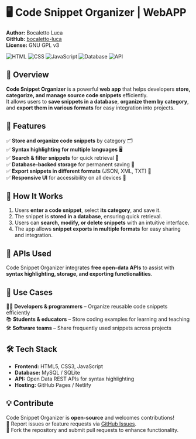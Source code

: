 # 🖥️ Code Snippet Organizer | WebAPP

**Author:** Bocaletto Luca  
**GitHub:** [bocaletto-luca](https://github.com/bocaletto-luca)  
**License:** GNU GPL v3  

![HTML](https://img.shields.io/badge/HTML5-E34F26?style=flat-square&logo=html5&logoColor=white)
![CSS](https://img.shields.io/badge/CSS3-1572B6?style=flat-square&logo=css3&logoColor=white)
![JavaScript](https://img.shields.io/badge/JavaScript-F7DF1E?style=flat-square&logo=javascript&logoColor=black)
![Database](https://img.shields.io/badge/Database-MySQL%2FSQLite-blue?style=flat-square&logo=database)
![API](https://img.shields.io/badge/API-Free%20Open%20Data-9cf?style=flat-square&logo=code)

## 📌 Overview  

**Code Snippet Organizer** is a powerful **web app** that helps developers **store, categorize, and manage source code snippets** efficiently.  
It allows users to **save snippets in a database**, **organize them by category**, and **export them in various formats** for easy integration into projects.

## 🌟 Features  

✅ **Store and organize code snippets** by category 🗂️  
✅ **Syntax highlighting for multiple languages** 🖥️  
✅ **Search & filter snippets** for quick retrieval 🔎  
✅ **Database-backed storage** for permanent saving 💾  
✅ **Export snippets in different formats** (JSON, XML, TXT) 📂  
✅ **Responsive UI** for accessibility on all devices 📱  

## 🚀 How It Works  

1. Users **enter a code snippet**, select **its category**, and save it.  
2. The snippet is **stored in a database**, ensuring quick retrieval.  
3. Users can **search, modify, or delete snippets** with an intuitive interface.  
4. The app allows **snippet exports in multiple formats** for easy sharing and integration.  

## 🔗 APIs Used  

Code Snippet Organizer integrates **free open-data APIs** to assist with **syntax highlighting, storage, and exporting functionalities**.

## 🎯 Use Cases  

👩‍💻 **Developers & programmers** – Organize reusable code snippets efficiently  
📚 **Students & educators** – Store coding examples for learning and teaching  
🛠 **Software teams** – Share frequently used snippets across projects  

## 🛠 Tech Stack  

- **Frontend:** HTML5, CSS3, JavaScript  
- **Database:** MySQL / SQLite  
- **API:** Open Data REST APIs for syntax highlighting  
- **Hosting:** GitHub Pages / Netlify  

## 💡 Contribute  

Code Snippet Organizer is **open-source** and welcomes contributions!  
📌 Report issues or feature requests via [GitHub Issues](https://github.com/bocaletto-luca/code-snippet-organizer/issues).  
🔧 Fork the repository and submit pull requests to enhance functionality.  
